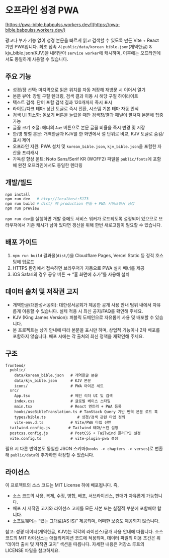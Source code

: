 # 오프라인 성경 PWA
[https://pwa-bible.babpulss.workers.dev/](https://pwa-bible.babpulss.workers.dev/)

광고나 부가 기능 없이 성경 본문을 빠르게 읽고 검색할 수 있도록 만든 Vite + React 기반 PWA입니다. 최초 접속 시 `public/data/korean_bible.json`(개역한글) & kjv_bible.json(KJV)을 내려받아 `service worker`에 캐시하며, 이후에는 오프라인에서도 동일하게 사용할 수 있습니다.

## 주요 기능
- 성경/장 선택: 마지막으로 읽은 위치를 자동 저장해 재방문 시 이어서 열기
- 본문 뷰어: 장별 구절 렌더링, 검색 결과 이동 시 해당 구절 하이라이트
- 텍스트 검색: 단어 포함 검색 결과 120개까지 즉시 표시
- 라이트/다크 테마: 상단 토글로 즉시 전환, 시스템 기본 테마 자동 인식
- 검색 UI 최소화: 돋보기 버튼을 눌렀을 때만 검색창/결과 패널이 펼쳐져 본문에 집중 가능
- 글꼴 크기 조절: 헤더의 `Aa±` 버튼으로 본문 글꼴 비율을 즉시 변경 및 저장
- 한/영 병렬 본문: 개역한글과 KJV를 한 화면에서 절 단위로 비교, KJV 토글로 숨김/표시 제어
- 오프라인 지원: PWA 설치 및 `korean_bible.json`, `kjv_bible.json`을 포함한 자산을 프리캐시
- 가독성 향상 폰트: Noto Sans/Serif KR (WOFF2) 파일을 `public/fonts`에 포함해 완전 오프라인에서도 동일한 렌더링

## 개발/빌드
```bash
npm install
npm run dev   # http://localhost:5173
npm run build # dist/ 에 production 번들 + PWA 서비스워커 생성
npm run preview
```

`npm run dev`를 실행하면 개발 중에도 서비스 워커가 로드되도록 설정되어 있으므로 브라우저에서 기존 캐시가 남아 있다면 갱신을 위해 한번 새로고침이 필요할 수 있습니다.

## 배포 가이드
1. `npm run build` 결과물(`dist/`)을 Cloudflare Pages, Vercel Static 등 정적 호스팅에 업로드
2. HTTPS 환경에서 접속하면 브라우저가 자동으로 PWA 설치 배너를 제공
3. iOS Safari의 경우 공유 버튼 → “홈 화면에 추가”를 사용해 설치

## 데이터 출처 및 저작권 고지
- 개역한글(대한성서공회): 대한성서공회가 제공한 공개 사용 안내 범위 내에서 자유롭게 이용할 수 있습니다. 실제 적용 시 최신 공지/FAQ를 확인해 주세요.
- KJV (King James Version): 퍼블릭 도메인으로 자유롭게 사용 및 배포할 수 있습니다.
- 본 프로젝트는 상기 안내에 따라 본문을 표시만 하며, 상업적 기능이나 2차 배포를 포함하지 않습니다. 배포 시에는 각 출처의 최신 정책을 재확인해 주세요.

## 구조
```
frontend/
  public/
    data/korean_bible.json   # 개역한글 본문
    data/kjv_bible.json      # KJV 본문
    icons/                   # PWA 아이콘 세트
  src/
    App.tsx                  # 메인 리더 UI 및 검색
    index.css                # 글로벌 베이스 스타일
    main.tsx                 # React 엔트리 + PWA 등록
    hooks/useBibleTranslation.ts # TanStack Query 기반 번역 본문 로드 훅
    types/bible.ts              # 성경/검색 관련 타입 정의
    vite-env.d.ts            # Vite/PWA 타입 선언
  tailwind.config.js        # Tailwind 테마/스캔 설정
  postcss.config.js          # PostCSS + Tailwind 플러그인 설정
  vite.config.ts             # vite-plugin-pwa 설정
```

필요 시 다른 번역본도 동일한 JSON 스키마(`books -> chapters -> verses`)로 변환해 `public/data`에 추가하면 확장할 수 있습니다.

## 라이선스

이 프로젝트의 소스 코드는 MIT License 하에 배포됩니다. 즉,
- 소스 코드의 사용, 복제, 수정, 병합, 배포, 서브라이선스, 판매가 자유롭게 가능합니다.
- 배포 시 저작권 고지와 라이선스 고지를 모든 사본 또는 실질적 부분에 포함해야 합니다.
- 소프트웨어는 “있는 그대로(AS IS)” 제공되며, 어떠한 보증도 제공되지 않습니다.

참고: 성경 데이터(개역한글, KJV)는 각각의 라이선스/공개 사용 안내에 따릅니다. 소스 코드의 MIT 라이선스는 애플리케이션 코드에 적용되며, 데이터 파일의 이용 조건은 위 “데이터 출처 및 저작권 고지” 섹션을 따릅니다. 자세한 내용은 저장소 루트의 LICENSE 파일을 참고하세요.